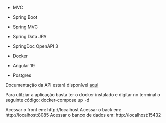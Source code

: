 * MVC
* Spring Boot
* Spring MVC
* Spring Data JPA
* SpringDoc OpenAPI 3

* Docker
* Angular 19
* Postgres

Documentação da API estará disponível [aqui](http://localhost:8085/swagger-ui/index.html#/)

Para utilziar a aplicação basta ter o docker instalado e digitar no terminal o seguinte código:
docker-compose up -d

Acessar o front em: http://localhost
Acessar o back em: http://localhost:8085
Acessar o banco de dados em: http://localhost:15432
